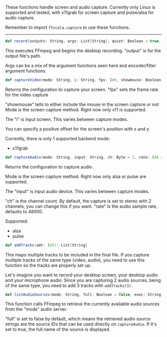 These functions handle screen and audio capture. Currently only Linux is supported and tested, with x11grab for screen capture and pulse/alsa for audio capture.

Remember to import ```ffscala.capture``` to use these functions.

---

```scala
def record(outputs: String, args: List[String], quiet: Boolean = true, exec: String = "ffmpeg"): Int
```
This executes FFmpeg and begins the desktop recording. "output" is for the output file's path.

Args can be a mix of the argument functions seen here and encoder/filter argument functions.

```scala
def captureVideo(mode: String, i: String, fps: Int, showmouse: Boolean = true, x: Int = 0, y: Int = 0): List[String]
```
Returns the configuration to capture your screen.
"fps" sets the frame rate for the video capture

"showmouse" tells to either include the mouse in the screen capture or not
Mode is the screen capture method. Right now only x11 is supported.

The "i" is input screen. This varies between capture modes.

You can specify a positive offset for the screen's position with x and y

Currently, there is only 1 supported backend mode:
* x11grab

```scala
def captureAudio(mode: String, input: String, ch: Byte = 2, rate: Int = 48000): List[String]
```
Returns the configuration to capture audio.

Mode is the screen capture method. Right now only alsa or pulse are supported.

The "input" is input audio device. This varies between capture modes.

"ch" is the channel count. By default, the capture is set to stereo with 2 channels, you can change this if you want.
"rate" Is the audio sample rate, defaults to 48000.

Supported:
* alsa
* pulse

```scala
def addTracks(amt: Int): List[String]
```
This maps multiple tracks to be included in the final file. If you capture multiple tracks of the same type (video, audio), you need to use this function so the tracks are properly set up.

Let's imagine you want to record your desktop screen, your desktop audio and your microphone audio. Since you are capturing 2 audio sources, being of the same type, you need to add 3 tracks with ```addTracks(3)```.

```scala
def listAudioSources(mode: String, full: Boolean = false, exec: String = "ffmpeg"): List[String]
```
This function calls FFmpeg to retrieve the currently available audio sources from the "mode" audio server.

"full" is set to false by default, which means the retrieved audio source strings are the source IDs that can be used directly on ```captureAudio```. If it's set to true, the full name of the source is displayed.
